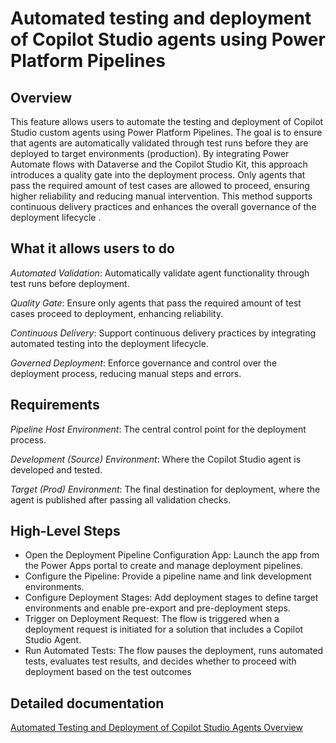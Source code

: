 # Automated testing and deployment of Copilot Studio agents using Power Platform Pipelines

## Overview

This feature allows users to automate the testing and deployment of Copilot Studio custom agents using Power Platform Pipelines. The goal is to ensure that agents are automatically validated through test runs before they are deployed to target environments (production). By integrating Power Automate flows with Dataverse and the Copilot Studio Kit, this approach introduces a quality gate into the deployment process. Only agents that pass the required amount of test cases are allowed to proceed, ensuring higher reliability and reducing manual intervention. This method supports continuous delivery practices and enhances the overall governance of the deployment lifecycle .

## What it allows users to do

*Automated Validation*: Automatically validate agent functionality through test runs before deployment.

*Quality Gate*: Ensure only agents that pass the required amount of test cases proceed to deployment, enhancing reliability.

*Continuous Delivery*: Support continuous delivery practices by integrating automated testing into the deployment lifecycle.

*Governed Deployment*: Enforce governance and control over the deployment process, reducing manual steps and errors.

## Requirements

*Pipeline Host Environment*: The central control point for the deployment process.

*Development (Source) Environment*: Where the Copilot Studio agent is developed and tested.

*Target (Prod) Environment*: The final destination for deployment, where the agent is published after passing all validation checks.

## High-Level Steps

- Open the Deployment Pipeline Configuration App: Launch the app from the Power Apps portal to create and manage deployment pipelines.
- Configure the Pipeline: Provide a pipeline name and link development environments.
- Configure Deployment Stages: Add deployment stages to define target environments and enable pre-export and pre-deployment steps.
- Trigger on Deployment Request: The flow is triggered when a deployment request is initiated for a solution that includes a Copilot Studio Agent.
- Run Automated Tests: The flow pauses the deployment, runs automated tests, evaluates test results, and decides whether to proceed with deployment based on the test outcomes

## Detailed documentation

[Automated Testing and Deployment of Copilot Studio Agents Overview](https://github.com/user-attachments/files/21301068/Automated.Testing.and.Deployment.of.Copilot.Studio.Agents.Overview.pdf)

 
